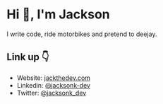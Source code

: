 # Hi :wave:, I'm Jackson
I write code, ride motorbikes and pretend to deejay.

## Link up :point_down:
- Website: <a href="https://jackthedev.com">jackthedev.com</a>
- Linkedin: <a href="https://www.linkedin.com/in/jacksonk-dev">@jacksonk-dev</a>
- Twitter: <a href="https://www.twitter.com/jacksonk_dev">@jacksonk_dev</a>
